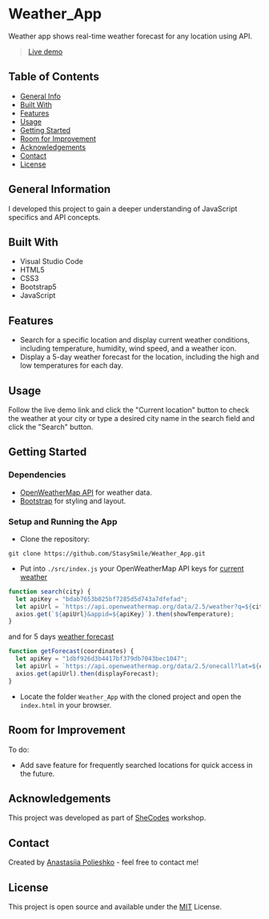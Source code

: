 # Weather_App
Weather app shows real-time weather forecast for any location using API.
> [Live demo](https://bw-weather-app.netlify.app) 

## Table of Contents
* [General Info](#general-information)
* [Built With](#built-with)
* [Features](#features)
* [Usage](#usage)
* [Getting Started](#getting-started)
* [Room for Improvement](#room-for-improvement)
* [Acknowledgements](#acknowledgements)
* [Contact](#contact)
* [License](#license)


## General Information
I developed this project to gain a deeper understanding of JavaScript specifics and API concepts.


## Built With
- Visual Studio Code
- HTML5
- CSS3
- Bootstrap5
- JavaScript


## Features
- Search for a specific location and display current weather conditions, including temperature, humidity, wind speed, and a weather icon.
- Display a 5-day weather forecast for the location, including the high and low temperatures for each day.


## Usage
Follow the live demo link and click the "Current location" button to check the weather at your city or type a desired city name in the search field and click the "Search" button.


## Getting Started
### Dependencies
- [OpenWeatherMap API](https://openweathermap.org/) for weather data.
- [Bootstrap](https://getbootstrap.com/) for styling and layout.

### Setup and Running the App
- Clone the repository: 
```
git clone https://github.com/StasySmile/Weather_App.git
```
- Put into ```./src/index.js``` your OpenWeatherMap API keys for [current weather](https://openweathermap.org/current)
```js
function search(city) {
  let apiKey = "bdab7653b025bf7285d5d743a7dfefad";
  let apiUrl = `https://api.openweathermap.org/data/2.5/weather?q=${city}&units=metric`;
  axios.get(`${apiUrl}&appid=${apiKey}`).then(showTemperature);
}
```
and for 5 days [weather forecast](https://openweathermap.org/forecast16)
```js
function getForecast(coordinates) {
  let apiKey = "1dbf926d3b4417bf379db7043bec1047";
  let apiUrl = `https://api.openweathermap.org/data/2.5/onecall?lat=${coordinates.lat}&lon=${coordinates.lon}&appid=${apiKey}&units=metric`;
  axios.get(apiUrl).then(displayForecast);
}
```
- Locate the folder ```Weather_App``` with the cloned project and open the ```index.html``` in your browser.


## Room for Improvement
To do:
- Add save feature for frequently searched locations for quick access in the future.


## Acknowledgements
This project was developed as part of [SheCodes](https://www.shecodes.io/) workshop.


## Contact
Created by [Anastasiia Polieshko](https://anastasiia-polieshko.netlify.app) - feel free to contact me!


## License
This project is open source and available under the [MIT](/LICENSE.txt) License.
